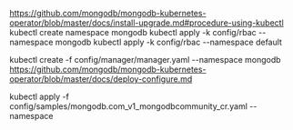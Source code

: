 https://github.com/mongodb/mongodb-kubernetes-operator/blob/master/docs/install-upgrade.md#procedure-using-kubectl
kubectl create namespace mongodb
kubectl apply -k config/rbac --namespace mongodb
kubectl apply -k config/rbac --namespace default

kubectl create -f config/manager/manager.yaml --namespace mongodb
https://github.com/mongodb/mongodb-kubernetes-operator/blob/master/docs/deploy-configure.md

kubectl apply -f config/samples/mongodb.com_v1_mongodbcommunity_cr.yaml --namespace <my-namespace>
